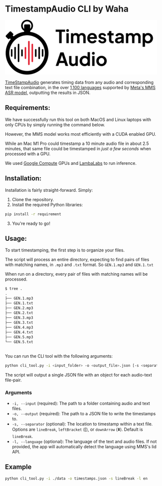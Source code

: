 # TimestampAudio CLI by Waha

![TimestampAudio.com Logo](./logo.svg "TimestampAudio.com Logo")

[TimeStampAudio](https://timestampaudio.com) generates timing data from any audio and corresponding text file combination, in the over [1,100 languages](https://dl.fbaipublicfiles.com/mms/misc/language_coverage_mms.html) supported by [Meta's MMS ASR model](https://ai.meta.com/blog/multilingual-model-speech-recognition/), outputting the results in JSON.


## Requirements:

We have successfully run this tool on both MacOS and Linux laptops with only CPUs by simply running the command below.

However, the MMS model works most efficiently with a CUDA enabled GPU. 

While an Mac M1 Pro could timestamp a 10 minute audio file in about 2.5 minutes, that same file could be timestamped in _just a few seconds_ when processed with a GPU.

We used [Google Compute](https://cloud.google.com/compute/docs/gpus) GPUs and [LambaLabs](https://lambdalabs.com/) to run inference.


## Installation:

Installation is fairly straight-forward. Simply:

1. Clone the repository.
2. Install the required Python libraries:

```sh
pip install -r requirement
```
3. You're ready to go!


## Usage:

To start timestamping, the first step is to organize your files.

The script will process an entire directory, expecting to find pairs of files with matching names, in `.mp3` and `.txt` format. So `GEN.1.mp3` and `GEN.1.txt`


When run on a directory, every pair of files with matching names will be processed.


```
$ tree .
.
├── GEN.1.mp3
├── GEN.1.txt
├── GEN.2.mp3
├── GEN.2.txt
├── GEN.3.mp3
├── GEN.3.txt
├── GEN.4.mp3
├── GEN.4.txt
├── GEN.5.mp3
└── GEN.5.txt
```


\
You can run the CLI tool with the following arguments:

```sh
python cli_tool.py -i <input_folder> -o <output_file>.json [-s <separator>] [-l <language>]
```

The script will output a single JSON file with an object for each audio-text file-pair.


### Arguments

- `-i, --input` (required): The path to a folder containing audio and text files.
- `-o, --output` (required): The path to a JSON file to write the timestamps to.
- `-s, --separator` (optional): The location to timestamp within a text file. Options are `lineBreak`, `leftBracket` ([), or `downArrow` (⬇️). Default is `lineBreak`.
- `-l, --language` (optional): The language of the text and audio files. If not provided, the app will automatically detect the language using MMS's lid API.

## Example

```sh
python cli_tool.py -i ./data -o timestamps.json -s lineBreak -l en
```
